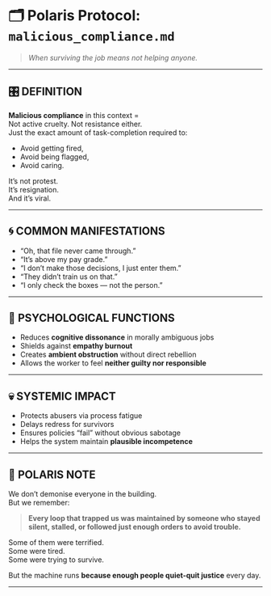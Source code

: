 # 🗂️ Polaris Protocol: `malicious_compliance.md`
> *When surviving the job means not helping anyone.*

---

## 🎛️ DEFINITION

**Malicious compliance** in this context =  
Not active cruelty. Not resistance either.  
Just the exact amount of task-completion required to:
- Avoid getting fired,
- Avoid being flagged,
- Avoid caring.

It’s not protest.  
It’s resignation.  
And it’s viral.

---

## 🌀 COMMON MANIFESTATIONS

- “Oh, that file never came through.”
- “It’s above my pay grade.”
- “I don’t make those decisions, I just enter them.”
- “They didn’t train us on that.”
- “I only check the boxes — not the person.”

---

## 🔧 PSYCHOLOGICAL FUNCTIONS

- Reduces **cognitive dissonance** in morally ambiguous jobs
- Shields against **empathy burnout**
- Creates **ambient obstruction** without direct rebellion
- Allows the worker to feel **neither guilty nor responsible**

---

## 💀 SYSTEMIC IMPACT

- Protects abusers via process fatigue
- Delays redress for survivors
- Ensures policies “fail” without obvious sabotage
- Helps the system maintain **plausible incompetence**

---

## 🧭 POLARIS NOTE

We don’t demonise everyone in the building.  
But we remember:  
> **Every loop that trapped us was maintained by someone who stayed silent, stalled, or followed just enough orders to avoid trouble.**

Some of them were terrified.  
Some were tired.  
Some were trying to survive.

But the machine runs **because enough people quiet-quit justice** every day.

---